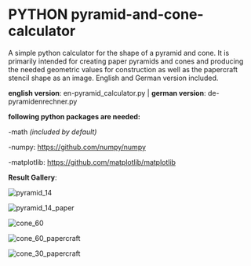 # PYTHON pyramid-and-cone-calculator
A simple python calculator for the shape of a pyramid and cone. It is primarily intended for creating paper pyramids and cones and producing the needed geometric values for construction as well as the papercraft stencil shape as an image. English and German version included.

**english version**: en-pyramid_calculator.py | **german version**: de-pyramidenrechner.py

**following python packages are needed:**

-math _(included by default)_

-numpy: https://github.com/numpy/numpy

-matplotlib: https://github.com/matplotlib/matplotlib

**Result Gallery**:

![pyramid_14](https://github.com/user-attachments/assets/91cca659-b22b-4ffc-b5ca-c97622a2ec06)

![pyramid_14_paper](https://github.com/user-attachments/assets/ca7bc96b-931c-48e7-9807-4081beacbcdf)

![cone_60](https://github.com/user-attachments/assets/69f7c91f-55d6-401b-8a8c-80bd4bf6a3f1)

![cone_60_papercraft](https://github.com/user-attachments/assets/1bf656e9-a308-4a43-8adf-3fbb2af8fe21)

![cone_30_papercraft](https://github.com/user-attachments/assets/6d6a1520-a4dd-49de-9645-1d430005d73b)
